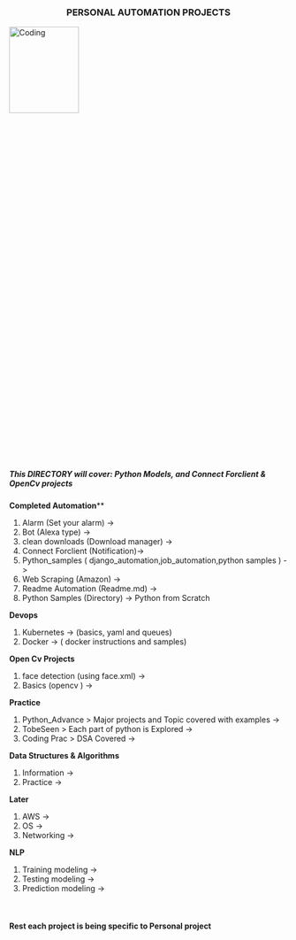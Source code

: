 ### <h3 style="text-align:center;">PERSONAL AUTOMATION PROJECTS </h3> ### 

<img src="https://media4.giphy.com/media/qgQUggAC3Pfv687qPC/giphy.gif?cid=790b7611ae3790088bb82e121695a5d3ae201169a976c69a&rid=giphy.gif&ct=g" alt="Coding" style="width:50%; height:20% ">


##### This DIRECTORY will cover: Python Models, and Connect Forclient & OpenCv projects


**Completed Automation****<br />
1. Alarm (Set your alarm) -> <br />
2. Bot (Alexa type) -> <br />
3. clean downloads (Download manager) -> <br />
4. Connect Forclient (Notification)-> <br />
5. Python_samples ( django_automation,job_automation,python samples ) -> <br />
6. Web Scraping (Amazon) -> <br />
7. Readme Automation (Readme.md) -> <br />
8. Python Samples (Directory) -> Python from Scratch <br />



**Devops**<br />
1. Kubernetes -> (basics, yaml and queues) <br />
2. Docker  -> ( docker instructions and samples)<br />

**Open Cv Projects**<br />
1. face detection (using face.xml) -> <br />
2. Basics (opencv )  -> <br />


**Practice** <br />
1. Python_Advance > Major projects and Topic covered with examples  -> <br />
2. TobeSeen       > Each part of python is Explored        -> <br />
3. Coding Prac    > DSA Covered       -> <br />


**Data Structures & Algorithms** <br /> 
1. Information  -> <br />
2. Practice        -> <br />


**Later** <br /> 
1. AWS  -> <br />
2. OS         -> <br />
3. Networking         -> <br />

**NLP**<br />
1. Training modeling -> <br />
2. Testing modeling -> <br />
3. Prediction modeling -> <br />

<br />

#### Rest each project is being specific to Personal project ####

